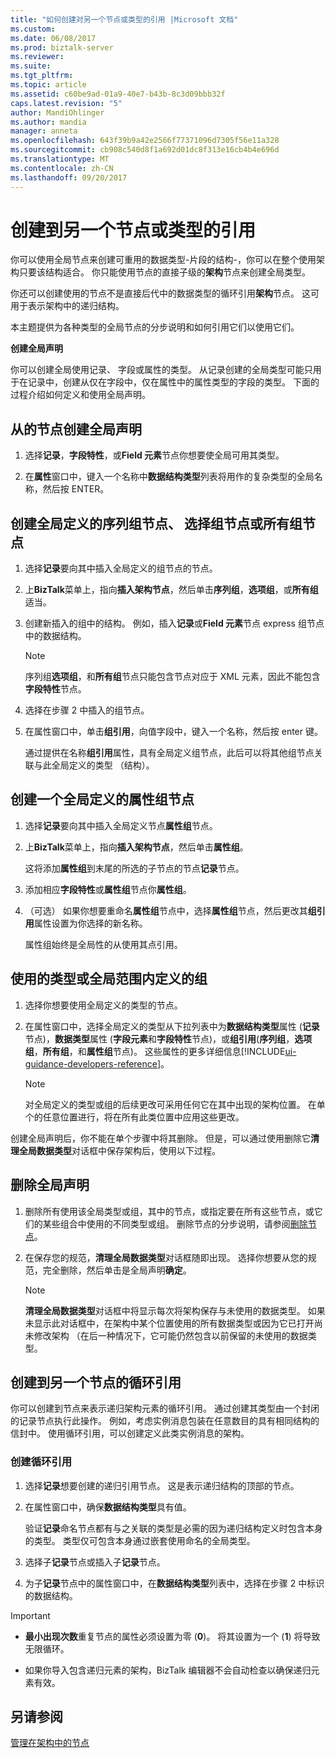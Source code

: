 ```yaml
---
title: "如何创建对另一个节点或类型的引用 |Microsoft 文档"
ms.custom: 
ms.date: 06/08/2017
ms.prod: biztalk-server
ms.reviewer: 
ms.suite: 
ms.tgt_pltfrm: 
ms.topic: article
ms.assetid: c60be9ad-01a9-40e7-b43b-8c3d09bbb32f
caps.latest.revision: "5"
author: MandiOhlinger
ms.author: mandia
manager: anneta
ms.openlocfilehash: 643f39b9a42e2566f77371096d7305f56e11a328
ms.sourcegitcommit: cb908c540d8f1a692d01dc8f313e16cb4b4e696d
ms.translationtype: MT
ms.contentlocale: zh-CN
ms.lasthandoff: 09/20/2017
---
```

# <a name="create-references-to-another-node-or-type"></a>创建到另一个节点或类型的引用
你可以使用全局节点来创建可重用的数据类型-片段的结构-，你可以在整个使用架构只要该结构适合。 你只能使用节点的直接子级的**架构**节点来创建全局类型。  
  
 你还可以创建使用的节点不是直接后代中的数据类型的循环引用**架构**节点。 这可用于表示架构中的递归结构。  
  
 本主题提供为各种类型的全局节点的分步说明和如何引用它们以使用它们。  
  
 **创建全局声明**  
  
 你可以创建全局使用记录、 字段或属性的类型。 从记录创建的全局类型可能只用于在记录中，创建从仅在字段中，仅在属性中的属性类型的字段的类型。 下面的过程介绍如何定义和使用全局声明。  
  
## <a name="create-a-global-declaration-from-a-node"></a>从的节点创建全局声明  
  
1.  选择**记录**，**字段特性**，或**Field 元素**节点你想要使全局可用其类型。  
  
2.  在**属性**窗口中，键入一个名称中**数据结构类型**列表将用作的复杂类型的全局名称，然后按 ENTER。  
  
## <a name="create-a-globally-defined-sequence-group-node-choice-group-node-or-all-group-node"></a>创建全局定义的序列组节点、 选择组节点或所有组节点  
  
1.  选择**记录**要向其中插入全局定义的组节点的节点。  
  
2.  上**BizTalk**菜单上，指向**插入架构节点**，然后单击**序列组**，**选项组**，或**所有组**适当。  
  
3.  创建新插入的组中的结构。 例如，插入**记录**或**Field 元素**节点 express 组节点中的数据结构。  
  
    > [!NOTE]
    >  序列组**选项组**，和**所有组**节点只能包含节点对应于 XML 元素，因此不能包含**字段特性**节点。  
  
4.  选择在步骤 2 中插入的组节点。  
  
5.  在属性窗口中，单击**组引用**，向值字段中，键入一个名称，然后按 enter 键。  
  
     通过提供在名称**组引用**属性，具有全局定义组节点，此后可以将其他组节点关联与此全局定义的类型 （结构）。  
  
## <a name="create-a-globally-defined-attribute-group-node"></a>创建一个全局定义的属性组节点  
  
1.  选择**记录**要向其中插入全局定义节点**属性组**节点。  
  
2.  上**BizTalk**菜单上，指向**插入架构节点**，然后单击**属性组**。  
  
     这将添加**属性组**到末尾的所选的子节点的节点**记录**节点。  
  
3.  添加相应**字段特性**或**属性组**节点你**属性组**。  
  
4.  （可选） 如果你想要重命名**属性组**节点中，选择**属性组**节点，然后更改其**组引用**属性设置为你选择的新名称。  
  
     属性组始终是全局性的从使用其点引用。  
  
## <a name="use-a-type-or-group-that-has-been-globally-defined"></a>使用的类型或全局范围内定义的组  
  
1.  选择你想要使用全局定义的类型的节点。  
  
2.  在属性窗口中，选择全局定义的类型从下拉列表中为**数据结构类型**属性 (**记录**节点)，**数据类型**属性 (**字段元素**和**字段特性**节点)，或**组引用**(**序列组**，**选项组**，**所有组**，和**属性组**节点)。 这些属性的更多详细信息[!INCLUDE[ui-guidance-developers-reference](../includes/ui-guidance-developers-reference.md)]。
  
    > [!NOTE]
    >  对全局定义的类型或组的后续更改可采用任何它在其中出现的架构位置。 在单个的任意位置进行，将在所有此类位置中应用这些更改。  
  
 创建全局声明后，你不能在单个步骤中将其删除。 但是，可以通过使用删除它**清理全局数据类型**对话框中保存架构后，使用以下过程。  
  
## <a name="delete-a-global-declaration"></a>删除全局声明  
  
1.  删除所有使用该全局类型或组，其中的节点，或指定要在所有这些节点，或它们的某些组合中使用的不同类型或组。 删除节点的分步说明，请参阅[删除节点](../core/how-to-delete-nodes.md)。  
  
2.  在保存您的规范，**清理全局数据类型**对话框随即出现。 选择你想要从您的规范，完全删除，然后单击是全局声明**确定**。  
  
    > [!NOTE]
    >  **清理全局数据类型**对话框中将显示每次将架构保存与未使用的数据类型。 如果未显示此对话框中，在架构中某个位置使用的所有数据类型或因为它已打开尚未修改架构 （在后一种情况下，它可能仍然包含以前保留的未使用的数据类型。  
  
## <a name="create-cyclical-references-to-another-node"></a>创建到另一个节点的循环引用  
 你可以创建到节点来表示递归架构元素的循环引用。 通过创建其类型由一个封闭的记录节点执行此操作。 例如，考虑实例消息包装在任意数目的具有相同结构的信封中。 使用循环引用，可以创建定义此类实例消息的架构。  
  
### <a name="create-a-cyclical-reference"></a>创建循环引用  
  
1.  选择**记录**想要创建的递归引用节点。 这是表示递归结构的顶部的节点。  
  
2.  在属性窗口中，确保**数据结构类型**具有值。  
  
     验证**记录**命名节点都有与之关联的类型是必需的因为递归结构定义时包含本身的类型。 类型仅可包含本身通过嵌套使用命名的全局类型。  
  
3.  选择子**记录**节点或插入子**记录**节点。  
  
4.  为子**记录**节点中的属性窗口中，在**数据结构类型**列表中，选择在步骤 2 中标识的数据结构。  
  
> [!IMPORTANT]
>  - **最小出现次数**重复节点的属性必须设置为零 (**0**)。 将其设置为一个 (**1**) 将导致无限循环。  
>
>  - 如果你导入包含递归元素的架构，BizTalk 编辑器不会自动检查以确保递归元素有效。  
  
## <a name="see-also"></a>另请参阅  
 [管理在架构中的节点](../core/managing-the-nodes-within-a-schema.md)